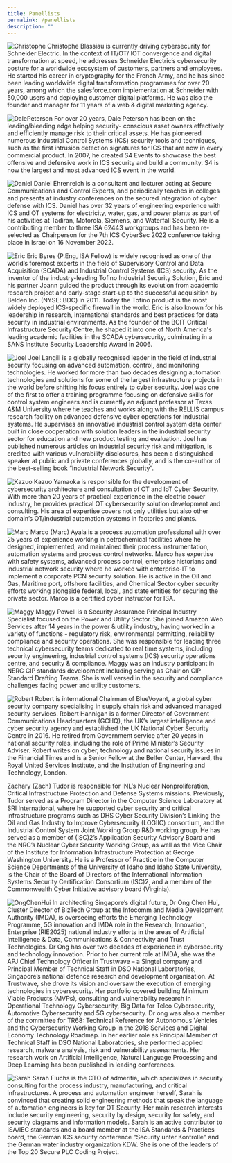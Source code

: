 ```yaml
---
title: Panellists
permalink: /panellists
description: ""
---
```

![Christophe](/images/Speaker%20Profile/220508%20CSA%20Speakers%20Christophe%20Blassiau.png)
Christophe Blassiau is currently driving cybersecurity for Schneider Electric. In the context of IT/OT/ IOT convergence and digital transformation at speed, he addresses Schneider Electric’s cybersecurity posture for a worldwide ecosystem of customers, partners and employees. He started his career in cryptography for the French Army, and he has since been leading worldwide digital transformation programmes for over 20 years, among which the salesforce.com implementation at Schneider with 50,000 users and deploying customer digital platforms. He was also the founder and manager for 11 years of a web & digital marketing agency.

![DalePeterson](/images/Speaker%20Profile/220508%20CSA%20Speakers%20Dale%20Peterson.png)
For over 20 years, Dale Peterson has been on the leading/bleeding edge helping security- conscious asset owners effectively and efficiently manage risk to their critical assets. He has pioneered numerous Industrial Control Systems (ICS) security tools and techniques, such as the first intrusion detection signatures for ICS that are now in every commercial product. In 2007, he created S4 Events to showcase the best offensive and defensive work in ICS security and build a community. S4 is now the largest and most advanced ICS event in the world.

![Daniel](/images/Speaker%20Profile/220508%20CSA%20Speakers%20Daniel%20Ehrenreich.png)
Daniel Ehrenreich is a consultant and lecturer acting at Secure Communications and Control Experts, and periodically teaches in colleges and presents at industry conferences on the secured integration of cyber defense with ICS. Daniel has over 32 years of engineering experience with ICS and OT systems for electricity, water, gas, and power plants as part of his activities at Tadiran, Motorola, Siemens, and Waterfall Security. He is a contributing member to three ISA 62443 workgroups and has been re-selected as Chairperson for the 7th ICS CyberSec 2022 conference taking place in Israel on 16 November 2022.

![Eric](/images/Speaker%20Profile/220508%20CSA%20Speakers%20Eric%20Bynes.png)
Eric Byres (P.Eng, ISA Fellow) is widely recognised as one of the world’s foremost experts in the field of Supervisory Control and Data Acquisition (SCADA) and Industrial Control Systems (ICS) security. As the inventor of the industry-leading Tofino Industrial Security Solution, Eric and his partner Joann guided the product through its evolution from academic research project and early-stage start-up to the successful acquisition by Belden Inc. (NYSE: BDC) in 2011. Today the Tofino product is the most widely deployed ICS-specific firewall in the world. Eric is also known for his leadership in research, international standards and best practices for data security in industrial environments. As the founder of the BCIT Critical Infrastructure Security Centre, he shaped it into one of North America's leading academic facilities in the SCADA cybersecurity, culminating in a SANS Institute Security Leadership Award in 2006.

![Joel](/images/Speaker%20Profile/220508%20CSA%20Speakers%20Joel%20Thomas%20Langill.png)
Joel Langill is a globally recognised leader in the field of industrial security focusing on advanced automation, control, and monitoring technologies. He worked for more than two decades designing automation technologies and solutions for some of the largest infrastructure projects in the world before shifting his focus entirely to cyber security. Joel was one of the first to offer a training programme focusing on defensive skills for control system engineers and is currently an adjunct professor at Texas A&M University where he teaches and works along with the RELLIS campus research facility on advanced defensive cyber operations for industrial systems. He supervises an innovative industrial control system data center built in close cooperation with solution leaders in the industrial security sector for education and new product testing and evaluation. Joel has published numerous articles on industrial security risk and mitigation, is credited with various vulnerability disclosures, has been a distinguished speaker at public and private conferences globally, and is the co-author of the best-selling book “Industrial Network Security”.

![Kazuo](/images/Speaker%20Profile/220508%20CSA%20Speakers%20Kazuo%20Yamaoka.png)
Kazuo Yamaoka is responsible for the development of cybersecurity architecture and consultation of OT and IoT Cyber Security. With more than 20 years of practical experience in the electric power industry, he provides practical OT cybersecurity solution development and consulting. His area of expertise covers not only utilities but also other domain’s OT/industrial automation systems in factories and plants.

![Marc](/images/Speaker%20Profile/220508%20CSA%20Speakers%20Marco%20(Marc)%20Ayala.png)
Marco (Marc) Ayala is a process automation professional with over 25 years of experience working in petrochemical facilities where he designed, implemented, and maintained their process instrumentation, automation systems and process control networks. Marco has expertise with safety systems, advanced process control, enterprise historians and industrial network security where he worked with enterprise-IT to implement a corporate PCN security solution. He is active in the Oil and Gas, Maritime port, offshore facilities, and Chemical Sector cyber security efforts working alongside federal, local, and state entities for securing the private sector. Marco is a certified cyber instructor for ISA.

![Maggy](/images/Speaker%20Profile/220508%20CSA%20Speakers%20Maggy%20Powell.png)
Maggy Powell is a Security Assurance Principal Industry Specialist focused on the Power and Utility Sector. She joined Amazon Web Services after 14 years in the power & utility industry, having worked in a variety of functions - regulatory risk, environmental permitting, reliability compliance and security operations. She was responsible for leading three technical cybersecurity teams dedicated to real time systems, including security engineering, industrial control systems (ICS) security operations centre, and security & compliance. Maggy was an industry participant in NERC CIP standards development including serving as Chair on CIP Standard Drafting Teams. She is well versed in the security and compliance challenges facing power and utility customers.

![Robert](/images/Speaker%20Profile/220508%20CSA%20Speakers%20Robert%20Hannigan.png)
Robert is international Chairman of BlueVoyant, a global cyber security company specialising in supply chain risk and advanced managed security services. Robert Hannigan is a former Director of Government Communications Headquarters (GCHQ), the UK’s largest intelligence and cyber security agency and established the UK National Cyber Security Centre in 2016. He retired from Government service after 20 years in national security roles, including the role of Prime Minister’s Security Adviser. Robert writes on cyber, technology and national security issues in the Financial Times and is a Senior Fellow at the Belfer Center, Harvard, the Royal United Services Institute, and the Institution of Engineering and Technology, London.

Zachary (Zach) Tudor is responsible for INL’s Nuclear Nonproliferation, Critical Infrastructure Protection and Defense Systems missions. Previously, Tudor served as a Program Director in the Computer Science Laboratory at SRI International, where he supported cyber security and critical infrastructure programs such as DHS Cyber Security Division’s Linking the Oil and Gas Industry to Improve Cybersecurity (LOGIIC) consortium, and the Industrial Control System Joint Working Group R&D working group. He has served as a member of (ISC)2’s Application Security Advisory Board and the NRC’s Nuclear Cyber Security Working Group, as well as the Vice Chair of the Institute for Information Infrastructure Protection at George Washington University. He is a Professor of Practice in the Computer Science Departments of the University of Idaho and Idaho State University, is the Chair of the Board of Directors of the International Information Systems Security Certification Consortium (ISC)2, and a member of the Commonwealth Cyber Initiative advisory board (Virginia).

![OngChenHui](/images/Speaker%20Profile/220508%20CSA%20Speakers%20Ong%20Chen%20Hui.png)
In architecting Singapore’s digital future, Dr Ong Chen Hui, Cluster Director of BizTech Group at the Infocomm and Media Development Authority (IMDA), is overseeing efforts the Emerging Technology Programme, 5G innovation and IMDA role in the Research, Innovation, Enterprise (RIE2025) national industry efforts in the areas of Artificial Intelligence & Data, Communications & Connectivity and Trust Technologies. Dr Ong has over two decades of experience in cybersecurity and technology innovation. Prior to her current role at IMDA, she was the APJ Chief Technology Officer in Trustwave – a Singtel company and Principal Member of Technical Staff in DSO National Laboratories, Singapore’s national defence research and development organisation. At Trustwave, she drove its vision and oversaw the execution of emerging technologies in cybersecurity. Her portfolio covered building Minimum Viable Products (MVPs), consulting and vulnerability research in Operational Technology Cybersecurity, Big Data for Telco Cybersecurity, Automotive Cybersecurity and 5G cybersecurity. Dr ong was also a member of the committee for TR68: Technical Reference for Autonomous Vehicles and the Cybersecurity Working Group in the 2018 Services and Digital Economy Technology Roadmap. In her earlier role as Principal Member of Technical Staff in DSO National Laboratories, she performed applied research, malware analysis, risk and vulnerability assessments. Her research work on Artificial Intelligence, Natural Language Processing and Deep Learning has been published in leading conferences.

![Sarah](/images/Speaker%20Profile/220508%20CSA%20Speakers%20Sarah%20Fluchs.png)
Sarah Fluchs is the CTO of admeritia, which specializes in security consulting for the process industry, manufacturing, and critical infrastructures. A process and automation engineer herself, Sarah is convinced that creating solid engineering methods that speak the language of automation engineers is key for OT Security. Her main research interests include security engineering, security by design, security for safety, and security diagrams and information models. Sarah is an active contributor to ISA/IEC standards and a board member at the ISA Standards & Practices board, the German ICS security conference "Security unter Kontrolle" and the German water industry organization KDW. She is one of the leaders of the Top 20 Secure PLC Coding Project. 